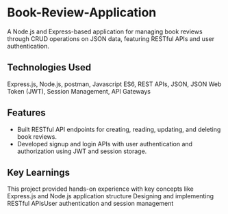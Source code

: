 # Book-Review-Application
A Node.js and Express-based application for managing book reviews through CRUD operations on JSON data, featuring RESTful APIs and user authentication.

## Technologies Used
Express.js, Node.js, postman, 
Javascript ES6, REST APIs, JSON, JSON Web Token (JWT), Session Management, API Gateways
## Features
- Built RESTful API endpoints for creating, reading, updating, and deleting book reviews.
- Developed signup and login APIs with user authentication and authorization using JWT and session storage.

## Key Learnings
This project provided hands-on experience with key concepts like
Express.js and Node.js application structure
Designing and implementing RESTful APIsUser authentication and session management
